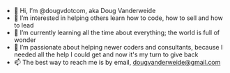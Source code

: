 - 👋 Hi, I’m @dougvdotcom, aka Doug Vanderweide
- 👀 I’m interested in helping others learn how to code, how to sell and how to lead
- 🌱 I’m currently learning all the time about everything; the world is full of wonder
- 💞️ I’m passionate about helping newer coders and consultants, because I needed all the help I could get and now it's my turn to give back
- 📫 The best way to reach me is by email, dougvanderweide@gmail.com

<!---
dougvdotcom/dougvdotcom is a ✨ special ✨ repository because its `README.md` (this file) appears on your GitHub profile.
You can click the Preview link to take a look at your changes.
--->
